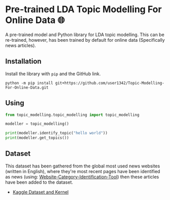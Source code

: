 # Pre-trained LDA Topic Modelling For Online Data 🌐

A pre-trained model and Python library for LDA topic modelling. This can be re-trained, however, has been trained by default for online data (Specifically news articles). 

## Installation 
Install the library with  ```pip``` and the GitHub link.
```
python -m pip install git+https://github.com/user1342/Topic-Modelling-For-Online-Data.git
```

## Using

```python 
from topic_modelling.topic_modelling import topic_modelling

modeller = topic_modelling()

print(modeller.identify_topic("hello world"))
print(modeller.get_topics())
```

## Dataset
This dataset has been gathered from the global most used news websites (written in English), where they're most recent pages have been identified as news (using:  [Website-Category-Identification-Tool](https://github.com/user1342/Website-Category-Identification-Tool)) then these articles have been added to the dataset.
- [Kaggle Dataset and Kernel](www.kaggle.com/dataset/061b55bb510ebb7c484ef2c9ed5f5ddc474239d5952d9a75e7cc587923bec7df)

